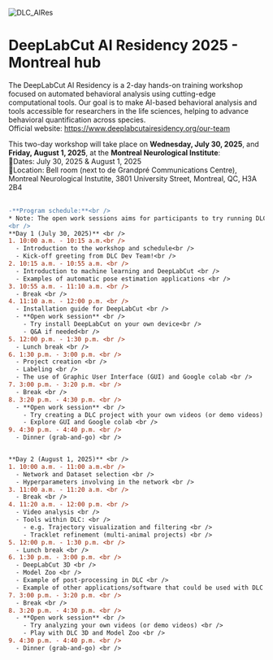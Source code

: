 ![DLC_AIRes](https://github.com/user-attachments/assets/222a0b4b-6b7a-4204-a519-526680043124)

# DeepLabCut AI Residency 2025 - Montreal hub
The DeepLabCut AI Residency is a 2-day hands-on training workshop focused on automated behavioral analysis using cutting-edge computational tools. Our goal is to make AI-based behavioral analysis and tools accessible for researchers in the life sciences, helping to advance behavioral quantification across species.<br />
Official website: https://www.deeplabcutairesidency.org/our-team 
<br />

This two-day workshop will take place on **Wednesday, July 30, 2025**, and **Friday, August 1, 2025**, at the **Montreal Neurological Institute**:<br />
📅Dates: July 30, 2025 & August 1, 2025<br />
📍Location: Bell room (next to de Grandpré Communications Centre), Montreal Neurological Instutite, 3801 University Street, Montreal, QC, H3A 2B4
<br />
<br />

```diff
-**Program schedule:**<br />
* Note: The open work sessions aims for participants to try running DLC and ask questions if needed. However, if you prefer to leave early to work from home or for your planned experiments, please feel free to do so. We are happy to take your questions by emails afterwards :) <br />
<br />
**Day 1 (July 30, 2025)** <br />
1. 10:00 a.m. - 10:15 a.m.<br />
  - Introduction to the workshop and schedule<br />
  - Kick-off greeting from DLC Dev Team!<br />
2. 10:15 a.m. - 10:55 a.m. <br />
  - Introduction to machine learning and DeepLabCut <br />
  - Examples of automatic pose estimation applications <br />
3. 10:55 a.m. - 11:10 a.m. <br />
  - Break <br />
4. 11:10 a.m. - 12:00 p.m. <br />
  - Installation guide for DeepLabCut <br />
  - **Open work session** <br />
    - Try install DeepLabCut on your own device<br />
    - Q&A if needed<br />
5. 12:00 p.m. - 1:30 p.m. <br />
  - Lunch break <br />
6. 1:30 p.m. - 3:00 p.m. <br />
  - Project creation <br />
  - Labeling <br />
  - The use of Graphic User Interface (GUI) and Google colab <br />
7. 3:00 p.m. - 3:20 p.m. <br />
  - Break <br />
8. 3:20 p.m. - 4:30 p.m. <br />
  - **Open work session** <br />
    - Try creating a DLC project with your own videos (or demo videos) and label them <br />
    - Explore GUI and Google colab <br />
9. 4:30 p.m. - 4:40 p.m. <br />
  - Dinner (grab-and-go) <br />


**Day 2 (August 1, 2025)** <br />
1. 10:00 a.m. - 11:00 a.m.<br />
  - Network and Dataset selection <br />
  - Hyperparameters involving in the network <br />
3. 11:00 a.m. - 11:20 a.m. <br />
  - Break <br />
4. 11:20 a.m. - 12:00 p.m. <br />
  - Video analysis <br />
  - Tools within DLC: <br />
    - e.g. Trajectory visualization and filtering <br />
    - Tracklet refinement (multi-animal projects) <br />
5. 12:00 p.m. - 1:30 p.m. <br />
  - Lunch break <br />
6. 1:30 p.m. - 3:00 p.m. <br />
  - DeepLabCut 3D <br />
  - Model Zoo <br />
  - Example of post-processing in DLC <br />
  - Example of other applications/software that could be used with DLC to improve <br />
7. 3:00 p.m. - 3:20 p.m. <br />
  - Break <br />
8. 3:20 p.m. - 4:30 p.m. <br />
  - **Open work session** <br />
    - Try analyzing your own videos (or demo videos) <br />
    - Play with DLC 3D and Model Zoo <br />
9. 4:30 p.m. - 4:40 p.m. <br />
  - Dinner (grab-and-go) <br />
